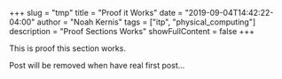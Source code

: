 +++
slug = "tmp"
title = "Proof it Works"
date = "2019-09-04T14:42:22-04:00"
author = "Noah Kernis"
tags = ["itp", "physical_computing"]
description = "Proof Sections Works"
showFullContent = false
+++

This is proof this section works.

Post will be removed when have real first post...